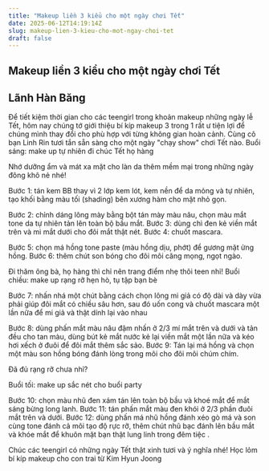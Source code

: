 ```yaml
---
title: "Makeup liền 3 kiểu cho một ngày chơi Tết"
date: 2025-06-12T14:19:14Z
slug: makeup-lien-3-kieu-cho-mot-ngay-choi-tet
draft: false
---
```


## Makeup liền 3 kiểu cho một ngày chơi Tết

## Lãnh Hàn Băng

Để tiết kiệm thời gian cho các teengirl trong khoản makeup những ngày lễ Tết, hôm nay chúng tớ giới thiệu bí kíp makeup 3 trong 1 rất ư tiện lợi để chúng mình thay đổi cho phù hợp với từng không gian hoàn cảnh. Cùng cô bạn Linh Rin tươi tắn sẵn sàng cho một ngày "chạy show" chơi Tết nào.
Buổi sáng: make up tự nhiên đi chúc Tết họ hàng

Nhớ dưỡng ẩm và mát xa mặt cho làn da thêm mềm mại trong những ngày đông khô nẻ nhé!

Bước 1: tán kem BB thay vì 2 lớp kem lót, kem nền để da mỏng và tự nhiên, tạo khối bằng màu tối (shading) bên xương hàm cho mặt nhỏ gọn.

Bước 2: chỉnh dáng lông mày bằng bột tán mày màu nâu, chọn màu mắt tone da tự nhiên tản lên toàn bộ bầu mắt. Bước 3: dùng chì đen kẻ viền mắt trên và mi mắt dưới cho đôi mắt thật nét. Bước 4: chuốt mascara.

Bước 5: chọn má hồng tone paste (màu hồng dịu, phớt) để gương mặt ửng hồng. Bước 6: thêm chút son bóng cho đôi môi căng mọng, ngọt ngào.

Đi thăm ông bà, họ hàng thì chỉ nên trang điểm nhẹ thôi teen nhỉ!
Buổi chiều: make up rạng rỡ hẹn hò, tụ tập bạn bè

Bước 7: nhấn nhá một chút bằng cách chọn lông mi giả có độ dài và dày vừa phải giúp đôi mắt có chiều sâu hơn, sau đó uốn cong và chuốt mascara một lần nữa để mi giả và thật dính lại vào nhau

Bước 8: dùng phấn mắt màu nâu đậm nhấn ở 2/3 mí mắt trên và dưới và tản đều cho tan màu, dùng bút kẻ mắt nước kẻ lại viền mắt một lần nữa và kéo hơi xếch ở đuôi để đôi mắt thêm sắc sảo. Bước 9: Tán lại má hồng và chọn một màu son hồng bóng đánh lòng trong môi cho đôi môi chúm chím.

Đã đủ rạng rỡ chưa nhỉ?

Buổi tối: make up sắc nét cho buổi party

Bước 10: chọn màu nhũ đen xám tán lên toàn bộ bầu và khoé mắt để mắt sáng bừng long lanh. Bước 11: tán phấn mắt màu đen khói ở 2/3 phần đuôi mắt trên và dưới. Bước 12: dùng phấn má nhũ hồng đánh xéo gò má và son cùng tone đánh cả môi tạo độ rực rỡ, thêm chút nhũ bạc đánh lên bầu mắt và khóe mắt để khuôn mặt bạn thật lung linh trong đêm tiệc .

 


Chúc các teengirl có những ngày Tết thật xinh tươi và ý nghĩa nhé!
Học lỏm bí kíp makeup cho con trai từ Kim Hyun Joong